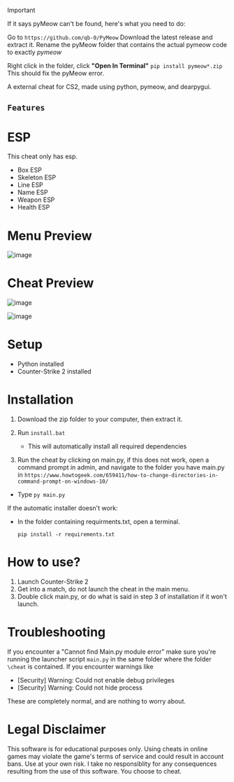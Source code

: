>[!IMPORTANT]
If it says pyMeow can't be found, here's what you need to do:

Go to `https://github.com/qb-0/PyMeow` 
Download the latest release and extract it. Rename the pyMeow folder that contains the actual pymeow code to exactly *pymeow*

Right click in the folder, click **"Open In Terminal"** 
`pip install pymeow*.zip`
This should fix the pyMeow error.




A external cheat for CS2, made using python, pymeow, and dearpygui.



## `Features`

# ESP
This cheat only has esp.
- Box ESP
- Skeleton ESP
- Line ESP
- Name ESP
- Weapon ESP
- Health ESP

# Menu Preview
![image](https://github.com/user-attachments/assets/5fede9c6-9872-4e4d-ad70-a8b3c0206036)

# Cheat Preview

![image](https://github.com/user-attachments/assets/c2050099-2ca5-4200-b675-abc46a5d41a6)

![image](https://github.com/user-attachments/assets/88f15664-e4c9-4adf-83e8-69b7b199229b)


# Setup
- Python installed
- Counter-Strike 2 installed


# Installation

1. Download the zip folder to your computer, then extract it.

2. Run `install.bat`
   - This will automatically install all required dependencies

3. Run the cheat by clicking on main.py, if this does not work, open a command prompt in admin, and navigate to the folder you have main.py in `https://www.howtogeek.com/659411/how-to-change-directories-in-command-prompt-on-windows-10/`
- Type 
``` py main.py ```


If the automatic installer doesn't work:
- In the folder containing requirments.txt, open a terminal.

   `pip install -r requirements.txt`

# How to use?

1. Launch Counter-Strike 2
2. Get into a match, do not launch the cheat in the main menu.
3. Double click main.py, or do what is said in step 3 of installation if it won't launch.


# Troubleshooting
If you encounter a "Cannot find Main.py module error" make sure you're running the launcher script `main.py` in the same folder where the folder `\cheat` is contained.
If you encounter warnings like
- [Security] Warning: Could not enable debug privileges
- [Security] Warning: Could not hide process

These are completely normal, and are nothing to worry about.



# Legal Disclaimer

This software is for educational purposes only. Using cheats in online games may violate the game's terms of service and could result in account bans. Use at your own risk. I take no responsiblity for any consequences resulting from the use of this software. You choose to cheat.

